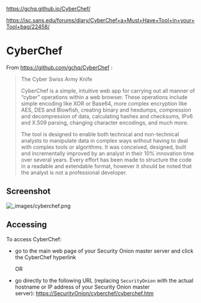 
<https://gchq.github.io/CyberChef/>

<https://isc.sans.edu/forums/diary/CyberChef+a+Must+Have+Tool+in+your+Tool+bag/22458/>

# **CyberChef**

From <https://github.com/gchq/CyberChef> :

> The Cyber Swiss Army Knife
>
> CyberChef is a simple, intuitive web app for carrying out all manner of “cyber” operations within a web browser. These operations include simple encoding like XOR or Base64, more complex encryption like AES, DES and Blowfish, creating binary and hexdumps, compression and decompression of data, calculating hashes and checksums, IPv6 and X.509 parsing, changing character encodings, and much more.
>
> The tool is designed to enable both technical and non-technical analysts to manipulate data in complex ways without having to deal with complex tools or algorithms. It was conceived, designed, built and incrementally improved by an analyst in their 10% innovation time over several years. Every effort has been made to structure the code in a readable and extendable format, however it should be noted that the analyst is not a professional developer.

## **Screenshot**

![_images/cyberchef.png](https://docs.securityonion.net/en/latest/_images/cyberchef.png)

## **Accessing**

To access CyberChef:

* go to the main web page of your Security Onion master server and click the CyberChef hyperlink

  OR
* go directly to the following URL (replacing `SecurityOnion` with the actual hostname or IP address of your Security Onion master server): [https://SecurityOnion/cyberchef/cyberchef.htm](https://securityonion/cyberchef/cyberchef.htm)